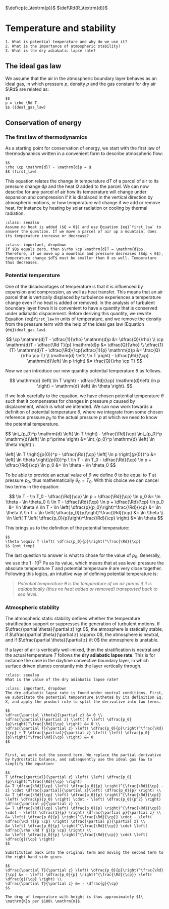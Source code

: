 $\def\cp{c_\textrm{p}}$
$\def\Rd{R_\textrm{d}}$

# Temperature and stability

```{admonition} Questions to be answered in this chapter
1. What is potential temperature and why do we use it?
2. What is the importance of atmospheric stability?
3. What is the dry adiabatic lapse rate?
```

## The ideal gas law
We assume that the air in the atmospheric boundary layer behaves as an ideal gas, in which pressure $p$, density $\rho$ and the gas constant for dry air $\Rd$ are related as:

```{admonition} Ideal gas law
$$
p = \rho \Rd T.
$$ (ideal_gas_law)
```


## Conservation of energy
### The first law of thermodynamics
As a starting point for conservation of energy, we start with the first law of thermodynamics written in a convenient form to describe atmospheric flow:

```{admonition} Conservation of energy
$$
\rho \cp \mathrm{d}T - \mathrm{d}p = Q
$$ (first_law)
```

This equation relates the change in temperature $\mathrm{d}T$ of a parcel of air to its pressure change $\mathrm{d}p$ and the heat $Q$ added to the parcel. We can now describe for any parcel of air how its temperature will change under expansion and compression if it is displaced in the vertical direction by atmospheric motions, or how temperature will change if we add or remove heat, for instance by heating by solar radiation or cooling by thermal radiation.

```{admonition} Question
:class: seealso
Assume no heat is added ($Q = 0$) and use Equation {eq}`first_law` to answer the question. If we move a parcel of air up a mountain, does its temperature increase or decrease?
```

```{admonition} Answer
:class: important, dropdown
If $Q$ equals zero, then $\rho \cp \mathrm{d}T = \mathrm{d}p$. Therefore, if we move up a mountain and pressure decreases ($dp < 0$), temperature change $dT$ must be smaller than 0 as well. Temperature thus decreases.
```

### Potential temperature
One of the disadvantages of temperature is that it is influenced by expansion and compression, as well as heat transfer. This means that an air parcel that is vertically displaced by turbulence experiences a temperature change even if no heat is added or removed. In the analysis of turbulent boundary layer flows it is convenient to have a quantity that is conserved under adiabatic dispacement. Before deriving this quantity, we rewrite Equation {eq}`first_law` in units of temperature, and we remove the density from the pressure term with the help of the ideal gas law (Equation {eq}`ideal_gas_law`).

$$
\cp \mathrm{d}T - \dfrac{1}{\rho} \mathrm{d}p &= \dfrac{Q}{\rho} \\
\cp \mathrm{d}T - \dfrac{\Rd T}{p} \mathrm{d}p &= \dfrac{Q}{\rho} \\
\dfrac{1}{T} \mathrm{d}T - \dfrac{\Rd}{\cp}\dfrac{1}{p} \mathrm{d}p &= \frac{Q}{\rho \cp T} \\
\mathrm{d} \left( \ln T \right) - \dfrac{\Rd}{\cp} \mathrm{d}\left( \ln p \right) &= \frac{Q}{\rho \cp T}
$$

Now we can introduce our new quantity potential temperature $\theta$ as follows.

$$
\mathrm{d} \left( \ln T \right) - \dfrac{\Rd}{\cp} \mathrm{d}\left( \ln p \right) = \mathrm{d} \left( \ln \theta \right).
$$

If we look carefully to the equation, we have chosen potential temperature $\theta$ such that it compensates for changes in pressure $p$ caused by displacement, which is what we intended. We can now work towards a definition of potential temperature $\theta$, where we integrate from some chosen reference pressure $p_0$ to the actual pressure $p$ at which we need to know the potential temperature.

$$
\int_{p_0}^p \mathrm{d} \left( \ln T \right) - \dfrac{\Rd}{\cp} \int_{p_0}^p \mathrm{d}\left( \ln p^\prime \right) &= \int_{p_0}^p \mathrm{d} \left( \ln \theta \right) \\

\left[ \ln T \right]_{p_{0}}^p - \dfrac{\Rd}{\cp} \left[ \ln p \right]_{p_{0}}^p &= \left[ \ln \theta \right]_{p_{0}}^p \\
\ln T - \ln T_0  - \dfrac{\Rd}{\cp} \ln p + \dfrac{\Rd}{\cp} \ln p_0 &= \ln \theta - \ln \theta_0
$$

To be able to provide an actual value of $\theta$ we define $\theta$ to be equal to $T$ at pressure $p_0$, thus mathematically $\theta_0 = T_0$. With this choice we can cancel two terms in the equation:

$$
\ln T - \ln T_0  - \dfrac{\Rd}{\cp} \ln p + \dfrac{\Rd}{\cp} \ln p_0 &= \ln \theta - \ln \theta_0 \\
\ln T - \dfrac{\Rd}{\cp} \ln p + \dfrac{\Rd}{\cp} \ln p_0 &= \ln \theta \\
\ln T - \ln \left( \dfrac{p}{p_0}\right)^\frac{\Rd}{\cp} &= \ln \theta \\
\ln T + \ln \left( \dfrac{p_0}{p}\right)^\frac{\Rd}{\cp} &= \ln \theta \\
\ln \left( T \left( \dfrac{p_0}{p}\right)^\frac{\Rd}{\cp} \right) &= \ln \theta
$$

This brings us to the definition of the potential temperature:

```{admonition} Potential temperature
$$
\theta \equiv T \left( \dfrac{p_0}{p}\right)^\frac{\Rd}{\cp}
$$ (pot_temp)
```

The last question to answer is what to chose for the value of $p_0$. Generally, we use the $1 \cdot 10^5~\mathrm{Pa}$ as its value, which means that at sea level pressure the absolute temperature $T$ and potential temperaure $\theta$ are very close together. Following this logics, an intuitive way of defining potential temperature is:

> _Potential temperature $\theta$ is the temperature of an air parcel if it is adiabatically (thus no heat added or removed) transported back to sea level._

### Atmospheric stability
The atmospheric static stability defines whether the temperature stratification support or suppresses the generation of turbulent motions. If $\dfrac{\partial \theta}{\partial z} \gt 0$, the atmosphere is statically stable, if $\dfrac{\partial \theta}{\partial z} \approx 0$, the atmosphere is neutral, and if $\dfrac{\partial \theta}{\partial z} \lt 0$ the atmosphere is unstable.

If a layer of air is vertically well-mixed, then the stratification is neutral and the actual temperature $T$ follows the **dry adiabatic lapse rate**. This is for instance the case in the daytime convective boundary layer, in which surface driven plumes constantly mix the layer vertically through.


```{admonition} Question
:class: seealso
What is the value of the dry adiabatic lapse rate?
```

```{admonition} Answer
:class: important, dropdown
The dry adiabatic lapse rate is found under neutral conditions. First, we substitute the potential temperature $\theta$ by its definition Eq. X, and apply the product role to split the derivative into two terms.

$$
\dfrac{\partial \theta}{\partial z} &= 0 \\
\dfrac{\partial}{\partial z} \left( T \left( \dfrac{p_0}{p}\right)^\frac{\Rd}{\cp} \right) &= 0 \\
\dfrac{\partial T}{\partial z} \left( \dfrac{p_0}{p}\right)^\frac{\Rd}{\cp} + T \dfrac{\partial}{\partial z} \left( \left( \dfrac{p_0}{p}\right)^\frac{\Rd}{\cp} \right) &= 0
$$


First, we work out the second term. We replace the partial derivative by hydrostatic balance, and subsequently use the ideal gas law to simplify the equation:

$$
T \dfrac{\partial}{\partial z} \left( \left( \dfrac{p_0}{p}\right)^\frac{\Rd}{\cp} \right)
&= T \dfrac{\Rd}{\cp} \left( \dfrac{p_0}{p} \right)^{\frac{\Rd}{\cp} - 1} \cdot \dfrac{\partial}{\partial z}\left( \dfrac{p_0}{p} \right) \\
&= T \dfrac{\Rd}{\cp} \left( \dfrac{p_0}{p} \right)^{\frac{\Rd}{\cp}} \left( \dfrac{p}{p_0} \right) \cdot - \left( \dfrac{p_0}{p^2} \right) \dfrac{\partial p}{\partial z} \\
&= T \dfrac{\Rd}{\cp} \left( \dfrac{p_0}{p} \right)^{\frac{\Rd}{\cp}} \cdot - \left( \dfrac{1}{p} \right) \dfrac{\partial p}{\partial z} \\
&= \left( \dfrac{p_0}{p} \right)^{\frac{\Rd}{\cp}} \cdot - \left( \dfrac{\Rd T}{p \cp} \right) \dfrac{\partial p}{\partial z} \\
&= \left( \dfrac{p_0}{p} \right)^{\frac{\Rd}{\cp}} \cdot \left( \dfrac{\rho \Rd T g}{p \cp} \right) \\
&= \left( \dfrac{p_0}{p} \right)^{\frac{\Rd}{\cp}} \cdot \left( \dfrac{g}{\cp} \right) 
$$

Substitution back into the original term and moving the second term to the right hand side gives

$$
\dfrac{\partial T}{\partial z} \left( \dfrac{p_0}{p}\right)^\frac{\Rd}{\cp} &= - \left( \dfrac{p_0}{p} \right)^{\frac{\Rd}{\cp}} \left( \dfrac{g}{\cp} \right) \\
\dfrac{\partial T}{\partial z} &= - \dfrac{g}{\cp}
$$

The drop of temperature with height is thus approximately $1\ \mathrm{K}$ per $100\ \mathrm{m}$.
```
